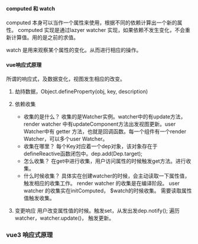 #### computed 和 watch
computed 本身可以当作一个属性来使用，根据不同的依赖计算出一个新的属性。
computed 实现是通过lazyer watcher 实现，如果依赖不发生变化，不会重新计算值。用的是之前的求值。

watch 是用来观察某个属性的变化。从而进行相应的操作。

#### vue响应式原理
所谓的响应式，及数据变化，视图发生相应的改变。
1. 劫持数据，Object.defineProperty(obj, key, description)
2. 依赖收集
    * 收集的是什么？ 
    收集的是Watcher实例。watcher中的有update方法，render watcher 中有updateComponent方法出发视图更新。user Watcher中有 getter 方法，也就是回调函数。每一个组件有一个render Watcher，可以多个user Watcher。
    * 收集在哪里？
    每个Key对应着一个dep对象，该对象存在于defineReactive函数闭包中。dep.add(Dep.target);
    * 怎么收集？
    在get中进行收集，用户访问属性的时候触发get方法。进行收集。
    * 什么时候收集？
    具体实在创建watcher的时候，会主动读取一下属性值，触发相应的收集工作。
    render watcher 的收集是在编译阶段。
    user watcher 的收集实在initComputed， $watch的时候收集。 需要读取属性值触发收集。

3. 变更响应
    用户改变属性值的时候。触发set，从发出发dep.notify(); 
    遍历watcher，watcher.update()， 触发更新。


### vue3 响应式原理
